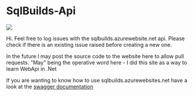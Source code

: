 # SqlBuilds-Api 
<a href="https://www.statuscake.com" title="Website Uptime Monitoring">
<img src="https://www.statuscake.com/App/button/index.php?Track=QXOV6xj9eV&Days=30&Design=6" />
</a>

Hi. Feel free to log issues with the sqlbuilds.azurewebsite.net api.  Please check if there is an existing issue raised before creating a new one.

In the future I may post the source code to the website here to allow pull requests.  "May" being the operative word here - I did this site as a way to learn WebApi in .Net

If you are wanting to know how to use sqlbuilds.azurewebsites.net have a look at the [swagger documentation](http://sqlbuilds.azurewebsites.net/swagger)
